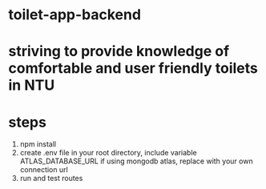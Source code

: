# toilet-app-backend

# striving to provide knowledge of comfortable and user friendly toilets in NTU 

# steps

1) npm install 
2) create .env file in your root directory, include variable ATLAS_DATABASE_URL if using mongodb atlas, replace with your own connection url
3) run and test routes


